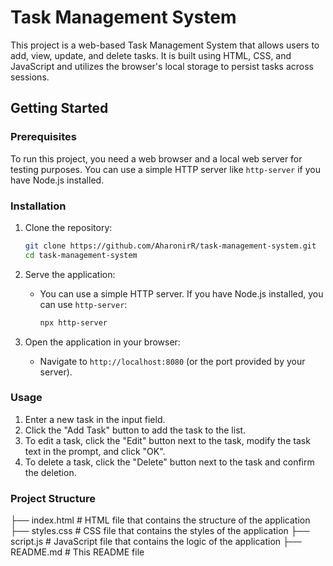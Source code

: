 # Task Management System

This project is a web-based Task Management System that allows users to add, view, update, and delete tasks. It is built using HTML, CSS, and JavaScript and utilizes the browser's local storage to persist tasks across sessions.

## Getting Started

### Prerequisites

To run this project, you need a web browser and a local web server for testing purposes. You can use a simple HTTP server like `http-server` if you have Node.js installed.

### Installation

1. Clone the repository:
    ```bash
    git clone https://github.com/AharonirR/task-management-system.git
    cd task-management-system
    ```

2. Serve the application:
    - You can use a simple HTTP server. If you have Node.js installed, you can use `http-server`:
      ```bash
      npx http-server
      ```

3. Open the application in your browser:
    - Navigate to `http://localhost:8080` (or the port provided by your server).

### Usage

1. Enter a new task in the input field.
2. Click the "Add Task" button to add the task to the list.
3. To edit a task, click the "Edit" button next to the task, modify the task text in the prompt, and click "OK".
4. To delete a task, click the "Delete" button next to the task and confirm the deletion.

### Project Structure
├── index.html # HTML file that contains the structure of the application
├── styles.css # CSS file that contains the styles of the application
├── script.js # JavaScript file that contains the logic of the application
├── README.md # This README file
